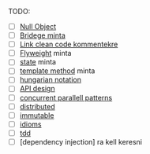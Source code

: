 TODO:
- [ ] [Null Object](patterns.md/#null-object)
- [ ] [Bridege minta](patterns.md/#bridge)
- [ ] [Link clean code kommentekre](refactoring.md/#comments)
- [ ] [Flyweight](patterns.md/#flyweight) minta
- [ ] [state](patterns.md/#state) minta
- [ ] [template method](patterns.md/#template-method) minta
- [ ] [hungarian notation](cleanCode.md/#kerüljük-a-névkódolást)
- [ ] [API design](APIDesign.md)
- [ ] [concurrent parallell patterns](concurrentParalell.md)
- [ ] [distributed](distributed.md)
- [ ] [immutable](immutable.md)
- [ ] [idioms](idioms.md)
- [ ] [tdd](APIDesign.md/#4-definiáljuk-az-api-t)
- [ ] [dependency injection] ra kell keresni